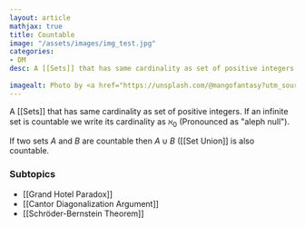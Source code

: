 ```yaml
---
layout: article
mathjax: true
title: Countable
image: "/assets/images/img_test.jpg"
categories:
- DM
desc: A [[Sets]] that has same cardinality as set of positive integers.
 
imagealt: Photo by <a href="https://unsplash.com/@mangofantasy?utm_source=unsplash&utm_medium=referral&utm_content=creditCopyText">Tim Johnson</a> on <a href="https://unsplash.com/s/photos/logic?utm_source=unsplash&utm_medium=referral&utm_content=creditCopyText">Unsplash</a>
---
```

A [[Sets]] that has same cardinality as set of positive integers.
If an infinite set is countable we write its cardinality as $\aleph_0$ (Pronounced as "aleph null").

If two sets $A$ and $B$ are countable then $A \cup B$ ([[Set Union]] is also countable. 

### Subtopics
- [[Grand Hotel Paradox]]
- [[Cantor Diagonalization Argument]]
- [[Schröder-Bernstein Theorem]]